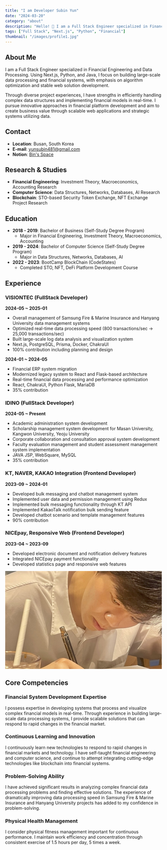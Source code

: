 ```yaml
---
title: "I am Developer Subin Yun"
date: "2024-03-20"
category: "about"
description: "Hello! 👋 I am a Full Stack Engineer specialized in Financial Engineering and Data Processing."
tags: ["Full Stack", "Next.js", "Python", "Financial"]
thumbnail: "/images/profile1.jpg"
---
```


## About Me

I am a Full Stack Engineer specialized in Financial Engineering and Data Processing. Using Next.js, Python, and Java, I focus on building large-scale data processing and financial systems, with emphasis on algorithm optimization and stable web solution development.

Through diverse project experiences, I have strengths in efficiently handling complex data structures and implementing financial models in real-time. I pursue innovative approaches in financial platform development and aim to create business value through scalable web applications and strategic systems utilizing data.

## Contact

- **Location**: Busan, South Korea
- **E-mail**: yunsubin481@gmail.com
- **Notion**: [Bin's Space](https://binsspace.notion.site/Bin-s-Space)

## Research & Studies

- **Financial Engineering**: Investment Theory, Macroeconomics, Accounting Research
- **Computer Science**: Data Structures, Networks, Databases, AI Research
- **Blockchain**: STO-based Security Token Exchange, NFT Exchange Project Research

## Education

- **2018 - 2019**: Bachelor of Business (Self-Study Degree Program)
  - Major in Financial Engineering, Investment Theory, Macroeconomics, Accounting
- **2019 - 2024**: Bachelor of Computer Science (Self-Study Degree Program)
  - Major in Data Structures, Networks, Databases, AI
- **2022 - 2023**: BootCamp BlockChain (CodeStates)
  - Completed STO, NFT, DeFi Platform Development Course

## Experience

### VISIONTEC (FullStack Developer)

**2024-05 ~ 2025-01**

- Overall management of Samsung Fire & Marine Insurance and Hanyang University data management systems
- Optimized real-time data processing speed (800 transactions/sec → 25,000 transactions/sec)
- Built large-scale log data analysis and visualization system
- Next.js, PostgreSQL, Prisma, Docker, ChakraUI
- 100% contribution including planning and design

**2024-01 ~ 2024-05**

- Financial ERP system migration
- Modernized legacy system to React and Flask-based architecture
- Real-time financial data processing and performance optimization
- React, ChakraUI, Python Flask, MariaDB
- 35% contribution

### IDINO (FullStack Developer)

**2024-05 ~ Present**

- Academic administration system development
- Scholarship management system development for Masan University, Kangwon University, Yeoju University
- Corporate collaboration and consultation approval system development
- Faculty evaluation management and student assessment management system implementation
- JAVA JSP, WebSquare, MySQL
- 35% contribution

### KT, NAVER, KAKAO Integration (Frontend Developer)

**2023-09 ~ 2024-01**

- Developed bulk messaging and chatbot management system
- Implemented user data and permission management using Redux
- Implemented bulk messaging functionality through KT API
- Implemented KakaoTalk notification bulk sending feature
- Developed chatbot scenario and template management features
- 90% contribution

### NICEpay, Responsive Web (Frontend Developer)

**2023-04 ~ 2023-09**

- Developed electronic document and notification delivery features
- Integrated NICEpay payment functionality
- Developed statistics page and responsive web features

![Profile Image 3](/images/profile3.jpg)

## Core Competencies

### Financial System Development Expertise

I possess expertise in developing systems that process and visualize complex financial models in real-time.
Through experience in building large-scale data processing systems, I provide scalable solutions that can respond to rapid changes in the financial market.

### Continuous Learning and Innovation

I continuously learn new technologies to respond to rapid changes in financial markets and technology.
I have self-taught financial engineering and computer science, and continue to attempt integrating cutting-edge technologies like blockchain into financial systems.

### Problem-Solving Ability

I have achieved significant results in analyzing complex financial data processing problems and finding effective solutions.
The experience of dramatically improving data processing speed in Samsung Fire & Marine Insurance and Hanyang University projects has added to my confidence in problem-solving.

### Physical Health Management

I consider physical fitness management important for continuous performance.
I maintain work efficiency and concentration through consistent exercise of 1.5 hours per day, 5 times a week.
